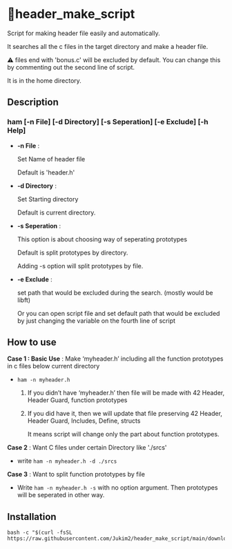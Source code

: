 # 🐧header_make_script

Script for making header file easily and automatically.

It searches all the c files in the target directory and make a header file.

⚠️ files end with 'bonus.c' will be excluded by default. You can change this by commenting out the second line of script.
  
  It is in the home directory.


## Description

### ham [-n File] [-d Directory] [-s Seperation] [-e Exclude] [-h Help]

- **-n File** :
    
    Set Name of header file
    
    Default is 'header.h'
    
- **-d Directory** : 
    
    Set Starting directory
    
    Default is current directory.
    
- **-s Seperation** :
    
    This option is about choosing way of seperating prototypes
    
    Default is split prototypes by directory.
    
    Adding -s option will split prototypes by file.
    
- **-e Exclude** :
    
    set path that would be excluded during the search. (mostly would be libft)
    
    Or you can open script file and set default path that would be excluded by just changing the variable on the fourth line of script
    

## How to use

**Case 1 : Basic Use** : Make ‘myheader.h’ including all the function prototypes in c files below current directory

- `ham -n myheader.h`
    1. If you didn’t have ‘myheader.h’ then file will be made with 42 Header, Header Guard, function prototypes
    2. If you did have it, then we will update that file preserving 42 Header, Header Guard, Includes, Define, structs
        
        It means script will change only the part about function prototypes.
        

**Case 2** : Want C files under certain Directory like './srcs'

- write `ham -n myheader.h -d ./srcs`

**Case 3** : Want to split function prototypes by file

- Write `ham -n myheader.h -s` with no option argument. Then prototypes will be seperated in other way.

## Installation

```
bash -c "$(curl -fsSL https://raw.githubusercontent.com/Jukim2/header_make_script/main/download.sh)"
```
